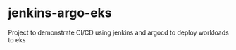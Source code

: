 # jenkins-argo-eks
Project to demonstrate CI/CD using jenkins and argocd to deploy workloads to eks
